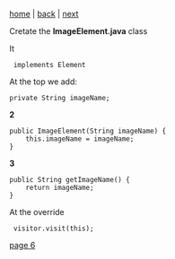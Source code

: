 [home](./page01.md) | [back](./page04.md) | [next](./page06.md)

Cretate the **ImageElement.java** class

It
```
 implements Element
```

At the top we add:
```
private String imageName;
```
**2**
```
public ImageElement(String imageName) {
    this.imageName = imageName;
}
```
**3**
```
public String getImageName() {
    return imageName;
}
```
At the override
```
 visitor.visit(this);
```


[page 6](./page06.md)
